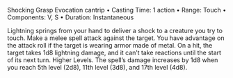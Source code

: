 Shocking Grasp
Evocation cantrip
• Casting Time: 1 action
• Range: Touch
• Components: V, S
• Duration: Instantaneous 

Lightning springs from your hand to deliver a shock to a creature you try to touch. Make a melee spell attack against the target. You have advantage on the attack roll if the target is wearing armor made of metal. On a hit, the target takes 1d8 lightning damage, and it can’t take reactions until the start of its next turn. Higher Levels. The spell’s damage increases by 1d8 when you reach 5th level (2d8), 11th level (3d8), and 17th level (4d8).